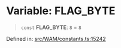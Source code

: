 # Variable: FLAG\_BYTE

> `const` **FLAG\_BYTE**: `8` = `8`

Defined in: [src/WAM/constants.ts:15242](https://github.com/Fokusdotid/bail/blob/546bbbb35e652e95f45982a71bee62b2c682e4eb/src/WAM/constants.ts#L15242)
